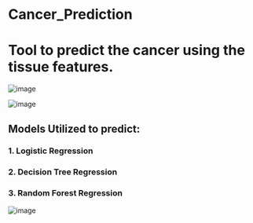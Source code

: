 # Cancer_Prediction

# Tool to predict the cancer using the tissue features.
![image](https://github.com/user-attachments/assets/47811528-c8e7-44ae-be9f-e7139e839108)

![image](https://github.com/user-attachments/assets/2f6d13d3-c3b5-4536-bc4c-a7a1c2eec506)


## Models Utilized to predict:
### 1. Logistic Regression
### 2. Decision Tree Regression
### 3. Random Forest Regression

![image](https://github.com/user-attachments/assets/70de52c9-8aea-4572-a15c-7b490a277f7f)
